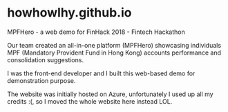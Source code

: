 # howhowlhy.github.io
MPFHero - a web demo for FinHack 2018 - Fintech Hackathon

Our team created an all-in-one platform (MPFHero) showcasing individuals 
MPF (Mandatory Provident Fund in Hong Kong) accounts performance 
and consolidation suggestions.

I was the front-end developer and I built this web-based demo for demonstration purpose.

The website was initially hosted on Azure, unfortunately I used up all my credits :(,
so I moved the whole website here instead LOL.
